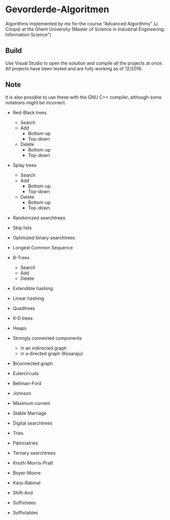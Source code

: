 # Gevorderde-Algoritmen
Algorithms implemented *by me* for the course "Advanced Algorithms" (J. Cnops) at the Ghent University (Master of Science in Industrial Engineering: Information Science")

## Build
Use Visual Studio to open the solution and compile all the projects at once. All projects have been tested and are fully working as of 12/2016. 

## Note
It is also possible to use these with the GNU C++ compiler, although some notations might be incorrect.

* Red-Black trees
	* Search
	* Add
		* Bottom-up
		* Top-down
	* Delete
		* Bottom-up
		* Top-down

* Splay trees
	* Search
	* Add
		* Bottom-up
		* Top-down
	* Delete
		* Bottom-up
		* Top-down
		
* Randomized searchtrees

* Skip lists

* Optimized binary searchtrees

* Longest Common Sequence

* B-Trees
	* Search
	* Add
	* Delete
	
* Extendible hashing
* Linear hashing

* Quadtrees
* K-D trees

* Heaps

* Strongly connected components
	* in an indirected graph
	* in a directed graph (Kosaraju)
	
* Biconnected graph
 
* Eulercircuits

* Bellman-Ford

* Johnson

* Maximum current

* Stable Marriage

* Digital searchtrees

* Tries

* Patriciatries

* Ternary searchtrees

* Knuth-Morris-Pratt

* Boyer-Moore

* Karp-Rabinal

* Shift-And

* Suffixtrees

* Suffixtables
